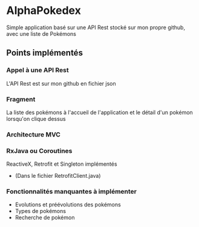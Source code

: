 # AlphaPokedex

Simple application basé sur une API Rest stocké sur mon propre github, avec une liste de Pokémons

## Points implémentés

### Appel à une API Rest
L'API Rest est sur mon github en fichier json
### Fragment
La liste des pokémons à l'accueil de l'application et le détail d'un pokémon lorsqu'on clique dessus
### Architecture MVC
### RxJava ou Coroutines
ReactiveX, Retrofit et Singleton implémentés
- (Dans le fichier RetrofitClient.java)
### Fonctionnalités manquantes à implémenter
- Evolutions et préévolutions des pokémons
- Types de pokémons
- Recherche de pokémon
